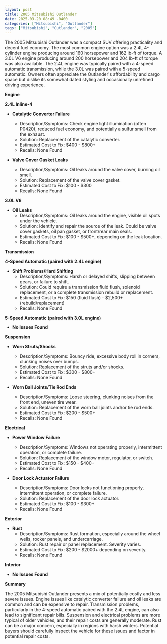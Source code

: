 ```yaml
---
layout: post
title: 2005 Mitsubishi Outlander
date: 2025-03-20 08:49 -0400
categories: ["Mitsubishi", "Outlander"]
tags: ["Mitsubishi", "Outlander", "2005"]
---
```

The 2005 Mitsubishi Outlander was a compact SUV offering practicality and decent fuel economy. The most common engine option was a 2.4L 4-cylinder engine producing around 160 horsepower and 162 lb-ft of torque. A 3.0L V6 engine producing around 200 horsepower and 204 lb-ft of torque was also available. The 2.4L engine was typically paired with a 4-speed automatic transmission, while the 3.0L was paired with a 5-speed automatic. Owners often appreciate the Outlander's affordability and cargo space but dislike its somewhat dated styling and occasionally unrefined driving experience.

**Engine**

**2.4L Inline-4**

*   **Catalytic Converter Failure**
    *   Description/Symptoms: Check engine light illumination (often P0420), reduced fuel economy, and potentially a sulfur smell from the exhaust.
    *   Solution: Replacement of the catalytic converter.
    *   Estimated Cost to Fix: $400 - $800+
    *   Recalls: None Found

*   **Valve Cover Gasket Leaks**
    *   Description/Symptoms: Oil leaks around the valve cover, burning oil smell.
    *   Solution: Replacement of the valve cover gasket.
    *   Estimated Cost to Fix: $100 - $300
    *   Recalls: None Found

**3.0L V6**

*   **Oil Leaks**
    *   Description/Symptoms: Oil leaks around the engine, visible oil spots under the vehicle.
    *   Solution: Identify and repair the source of the leak. Could be valve cover gaskets, oil pan gasket, or front/rear main seals.
    *   Estimated Cost to Fix: $100 - $500+, depending on the leak location.
    *   Recalls: None Found

**Transmission**

**4-Speed Automatic (paired with 2.4L engine)**

*   **Shift Problems/Hard Shifting**
    *   Description/Symptoms: Harsh or delayed shifts, slipping between gears, or failure to shift.
    *   Solution: Could require a transmission fluid flush, solenoid replacement, or a complete transmission rebuild or replacement.
    *   Estimated Cost to Fix: $150 (fluid flush) - $2,500+ (rebuild/replacement)
    *   Recalls: None Found

**5-Speed Automatic (paired with 3.0L engine)**

*   **No Issues Found**

**Suspension**

*   **Worn Struts/Shocks**
    *   Description/Symptoms: Bouncy ride, excessive body roll in corners, clunking noises over bumps.
    *   Solution: Replacement of the struts and/or shocks.
    *   Estimated Cost to Fix: $300 - $800+
    *   Recalls: None Found

*   **Worn Ball Joints/Tie Rod Ends**
    *   Description/Symptoms: Loose steering, clunking noises from the front end, uneven tire wear.
    *   Solution: Replacement of the worn ball joints and/or tie rod ends.
    *   Estimated Cost to Fix: $200 - $500+
    *   Recalls: None Found

**Electrical**

*   **Power Window Failure**
    *   Description/Symptoms: Windows not operating properly, intermittent operation, or complete failure.
    *   Solution: Replacement of the window motor, regulator, or switch.
    *   Estimated Cost to Fix: $150 - $400+
    *   Recalls: None Found

*   **Door Lock Actuator Failure**
    *   Description/Symptoms: Door locks not functioning properly, intermittent operation, or complete failure.
    *   Solution: Replacement of the door lock actuator.
    *   Estimated Cost to Fix: $100 - $300+
    *   Recalls: None Found

**Exterior**

*   **Rust**
    *   Description/Symptoms: Rust formation, especially around the wheel wells, rocker panels, and undercarriage.
    *   Solution: Rust repair or panel replacement. Severity varies.
    *   Estimated Cost to Fix: $200 - $2000+ depending on severity.
    *   Recalls: None Found

**Interior**

*   **No Issues Found**

**Summary**

The 2005 Mitsubishi Outlander presents a mix of potentially costly and less severe issues. Engine issues like catalytic converter failure and oil leaks are common and can be expensive to repair. Transmission problems, particularly in the 4-speed automatic paired with the 2.4L engine, can also lead to significant repair bills. Suspension and electrical problems are more typical of older vehicles, and their repair costs are generally moderate. Rust can be a major concern, especially in regions with harsh winters. Potential buyers should carefully inspect the vehicle for these issues and factor in potential repair costs.

